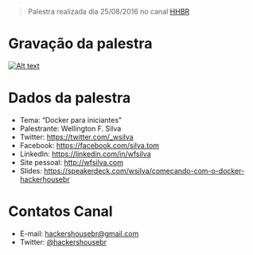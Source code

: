 > Palestra realizada dia 25/08/2016 no canal [HHBR](https://www.youtube.com/channel/UCh1xOy7SP_KyRn4wTNVvFHw)

# Gravação da palestra
[![Alt text](https://i.ytimg.com/vi/qjZMHsqSmSE/hqdefault.jpg?custom=true&w=800&h=400&stc=true&jpg444=true&jpgq=90&sp=68&sigh=aiAVn1_7ZwqysGWc8VwXlxt_W84)](https://www.youtube.com/watch?v=qjZMHsqSmSE)

# Dados da palestra 
 - Tema: “Docker para iniciantes”
 - Palestrante: Wellington F. Silva
 - Twitter: https://twitter.com/_wsilva
 - Facebook: https://facebook.com/silva.tom
 - LinkedIn: https://linkedin.com/in/wfsilva
 - Site pessoal: http://wfsilva.com
 - Slides: https://speakerdeck.com/wsilva/comecando-com-o-docker-hackerhousebr

# Contatos Canal
 - E-mail: hackershousebr@gmail.com
 - Twitter: [@hackershousebr](twitter.com/hackershousebr)
